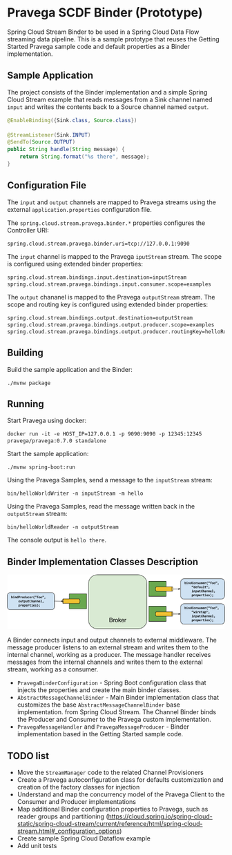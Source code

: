 # Pravega SCDF Binder (Prototype)

Spring Cloud Stream Binder to be used in a Spring Cloud Data Flow streaming data pipeline. This is a sample prototype that reuses the
Getting Started Pravega sample code and default properties as a Binder implementation.

## Sample Application

The project consists of the Binder implementation and a simple Spring Cloud Stream example that reads messages from a Sink channel named `input` and writes the contents back to a Source channel named `output`. 

```java
@EnableBinding({Sink.class, Source.class})

@StreamListener(Sink.INPUT)
@SendTo(Source.OUTPUT)
public String handle(String message) {
    return String.format("%s there", message);
}
```

## Configuration File

The `input` and `output` channels are mapped to Pravega streams using the external `application.properties` configuration file.

The `spring.cloud.stream.pravega.binder.*` properties configures the Controller URI: 
```properties
spring.cloud.stream.pravega.binder.uri=tcp://127.0.0.1:9090
```

The `input` channel is mapped to the Pravega `iputStream` stream. The scope is configured using extended binder properties:
```properties
spring.cloud.stream.bindings.input.destination=inputStream
spring.cloud.stream.pravega.bindings.input.consumer.scope=examples
```

The `output` chananel is mapped to the Pravega `outputStream` stream. The scope and routing key is configured using extended binder properties:
```properties
spring.cloud.stream.bindings.output.destination=outputStream
spring.cloud.stream.pravega.bindings.output.producer.scope=examples
spring.cloud.stream.pravega.bindings.output.producer.routingKey=helloRoutingKey
```

## Building

Build the sample application and the Binder:

```shell script
./mvnw package
```

## Running

Start Pravega using docker:
```shell script
docker run -it -e HOST_IP=127.0.0.1 -p 9090:9090 -p 12345:12345 pravega/pravega:0.7.0 standalone
```

Start the sample application:
```shell script
./mvnw spring-boot:run
```

Using the Pravega Samples, send a message to the `inputStream` stream:
```shell script
bin/helloWorldWriter -n inputStream -m hello
```

Using the Pravega Samples, read the message written back in the `outputStream` stream:
```shell script
bin/helloWorldReader -n outputStream
```

The console output is `hello there`.

## Binder Implementation Classes Description

![Binder Diagram](https://raw.githubusercontent.com/spring-cloud/spring-cloud-stream/master/docs/src/main/asciidoc/images/producers-consumers.png)

A Binder connects input and output channels to external middleware. The message producer listens to an external stream and writes 
them to the internal channel, working as a producer. The message handler receives messages from the internal channels and writes
them to the external stream, working as a consumer.  

* `PravegaBinderConfiguration` - Spring Boot configuration class that injects the properties and create the main binder classes.
* `AbstractMessageChannelBinder` - Main Binder implementation class that customizes the base `AbstractMessageChannelBinder` base implementation.
from Spring Cloud Stream. The Channel Binder binds the Producer and Consumer to the Pravega custom implementation.
* `PravegaMessageHandler` and `PravegaMessageProducer` - Binder implementation based in the Getting Started sample code.  

## TODO list

- Move the `StreamManager` code to the related Channel Provisioners
- Create a Pravega autoconfiguration class for defaults customization and creation of the factory classes for injection
- Understand and map the concurrency model of the Pravega Client to the Consumer and Producer implementations
- Map additional Binder configuration properties to Pravega, such as reader groups and partitioning (https://cloud.spring.io/spring-cloud-static/spring-cloud-stream/current/reference/html/spring-cloud-stream.html#_configuration_options)
- Create sample Spring Cloud Dataflow example
- Add unit tests
